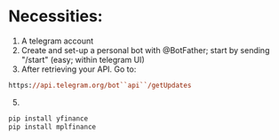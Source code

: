 # Necessities:

1. A telegram account <br>
2. Create and set-up a personal bot with @BotFather; start by sending "/start" (easy; within telegram UI) <br>
3. After retrieving your API. Go to:
  ```ps
  https://api.telegram.org/bot``api``/getUpdates
  ```
5.
  ```ps
  pip install yfinance
  pip install mplfinance
  ```
